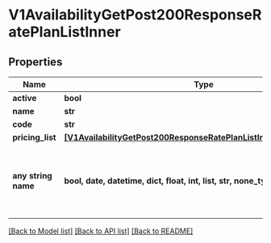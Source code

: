 # V1AvailabilityGetPost200ResponseRatePlanListInner


## Properties
Name | Type | Description | Notes
------------ | ------------- | ------------- | -------------
**active** | **bool** |  | [optional] 
**name** | **str** |  | [optional] 
**code** | **str** |  | [optional] 
**pricing_list** | [**[V1AvailabilityGetPost200ResponseRatePlanListInnerPricingListInner]**](V1AvailabilityGetPost200ResponseRatePlanListInnerPricingListInner.md) |  | [optional] 
**any string name** | **bool, date, datetime, dict, float, int, list, str, none_type** | any string name can be used but the value must be the correct type | [optional]

[[Back to Model list]](../README.md#documentation-for-models) [[Back to API list]](../README.md#documentation-for-api-endpoints) [[Back to README]](../README.md)


